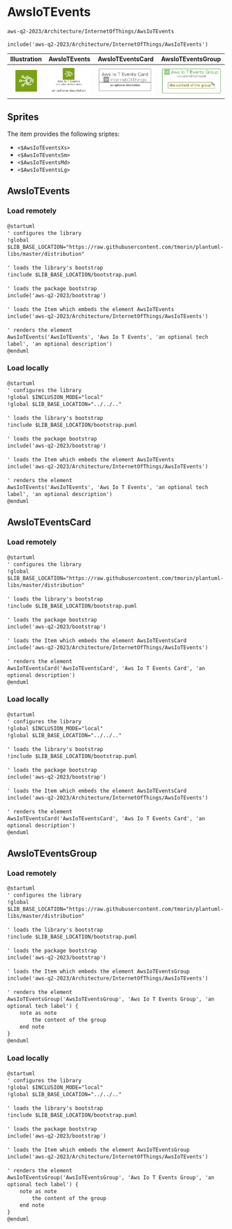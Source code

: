 # AwsIoTEvents


```text
aws-q2-2023/Architecture/InternetOfThings/AwsIoTEvents
```

```text
include('aws-q2-2023/Architecture/InternetOfThings/AwsIoTEvents')
```



| Illustration | AwsIoTEvents | AwsIoTEventsCard | AwsIoTEventsGroup |
| :---: | :---: | :---: | :---: |
| ![illustration for Illustration](../../../aws-q2-2023/Architecture/InternetOfThings/AwsIoTEvents.png) | ![illustration for AwsIoTEvents](../../../aws-q2-2023/Architecture/InternetOfThings/AwsIoTEvents.Local.png) | ![illustration for AwsIoTEventsCard](../../../aws-q2-2023/Architecture/InternetOfThings/AwsIoTEventsCard.Local.png) | ![illustration for AwsIoTEventsGroup](../../../aws-q2-2023/Architecture/InternetOfThings/AwsIoTEventsGroup.Local.png) |



## Sprites
The item provides the following sriptes:

- `<$AwsIoTEventsXs>`
- `<$AwsIoTEventsSm>`
- `<$AwsIoTEventsMd>`
- `<$AwsIoTEventsLg>`





## AwsIoTEvents

### Load remotely
```plantuml
@startuml
' configures the library
!global $LIB_BASE_LOCATION="https://raw.githubusercontent.com/tmorin/plantuml-libs/master/distribution"

' loads the library's bootstrap
!include $LIB_BASE_LOCATION/bootstrap.puml

' loads the package bootstrap
include('aws-q2-2023/bootstrap')

' loads the Item which embeds the element AwsIoTEvents
include('aws-q2-2023/Architecture/InternetOfThings/AwsIoTEvents')

' renders the element
AwsIoTEvents('AwsIoTEvents', 'Aws Io T Events', 'an optional tech label', 'an optional description')
@enduml
```

### Load locally
```plantuml
@startuml
' configures the library
!global $INCLUSION_MODE="local"
!global $LIB_BASE_LOCATION="../../.."

' loads the library's bootstrap
!include $LIB_BASE_LOCATION/bootstrap.puml

' loads the package bootstrap
include('aws-q2-2023/bootstrap')

' loads the Item which embeds the element AwsIoTEvents
include('aws-q2-2023/Architecture/InternetOfThings/AwsIoTEvents')

' renders the element
AwsIoTEvents('AwsIoTEvents', 'Aws Io T Events', 'an optional tech label', 'an optional description')
@enduml
```

## AwsIoTEventsCard

### Load remotely
```plantuml
@startuml
' configures the library
!global $LIB_BASE_LOCATION="https://raw.githubusercontent.com/tmorin/plantuml-libs/master/distribution"

' loads the library's bootstrap
!include $LIB_BASE_LOCATION/bootstrap.puml

' loads the package bootstrap
include('aws-q2-2023/bootstrap')

' loads the Item which embeds the element AwsIoTEventsCard
include('aws-q2-2023/Architecture/InternetOfThings/AwsIoTEvents')

' renders the element
AwsIoTEventsCard('AwsIoTEventsCard', 'Aws Io T Events Card', 'an optional description')
@enduml
```

### Load locally
```plantuml
@startuml
' configures the library
!global $INCLUSION_MODE="local"
!global $LIB_BASE_LOCATION="../../.."

' loads the library's bootstrap
!include $LIB_BASE_LOCATION/bootstrap.puml

' loads the package bootstrap
include('aws-q2-2023/bootstrap')

' loads the Item which embeds the element AwsIoTEventsCard
include('aws-q2-2023/Architecture/InternetOfThings/AwsIoTEvents')

' renders the element
AwsIoTEventsCard('AwsIoTEventsCard', 'Aws Io T Events Card', 'an optional description')
@enduml
```

## AwsIoTEventsGroup

### Load remotely
```plantuml
@startuml
' configures the library
!global $LIB_BASE_LOCATION="https://raw.githubusercontent.com/tmorin/plantuml-libs/master/distribution"

' loads the library's bootstrap
!include $LIB_BASE_LOCATION/bootstrap.puml

' loads the package bootstrap
include('aws-q2-2023/bootstrap')

' loads the Item which embeds the element AwsIoTEventsGroup
include('aws-q2-2023/Architecture/InternetOfThings/AwsIoTEvents')

' renders the element
AwsIoTEventsGroup('AwsIoTEventsGroup', 'Aws Io T Events Group', 'an optional tech label') {
    note as note
        the content of the group
    end note
}
@enduml
```

### Load locally
```plantuml
@startuml
' configures the library
!global $INCLUSION_MODE="local"
!global $LIB_BASE_LOCATION="../../.."

' loads the library's bootstrap
!include $LIB_BASE_LOCATION/bootstrap.puml

' loads the package bootstrap
include('aws-q2-2023/bootstrap')

' loads the Item which embeds the element AwsIoTEventsGroup
include('aws-q2-2023/Architecture/InternetOfThings/AwsIoTEvents')

' renders the element
AwsIoTEventsGroup('AwsIoTEventsGroup', 'Aws Io T Events Group', 'an optional tech label') {
    note as note
        the content of the group
    end note
}
@enduml
```

